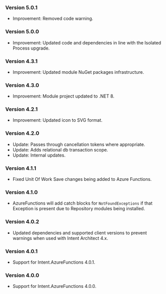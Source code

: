### Version 5.0.1

- Improvement: Removed code warning.

### Version 5.0.0

- Improvement: Updated code and dependencies in line with the Isolated Process upgrade.

### Version 4.3.1

- Improvement: Updated module NuGet packages infrastructure.

### Version 4.3.0

- Improvement: Module project updated to .NET 8.

### Version 4.2.1

- Improvement: Updated icon to SVG format.

### Version 4.2.0

- Update: Passes through cancellation tokens where appropriate.
- Update: Adds relational db transaction scope.
- Update: Internal updates.

### Version 4.1.1

- Fixed Unit Of Work Save changes being added to Azure Functions.

### Version 4.1.0

- AzureFunctions will add catch blocks for `NotFoundExceptions` if that Exception is present due to Repository modules being installed.

### Version 4.0.2

- Updated dependencies and supported client versions to prevent warnings when used with Intent Architect 4.x.

### Version 4.0.1

- Support for Intent.AzureFunctions 4.0.1.

### Version 4.0.0

- Support for Intent.AzureFunctions 4.0.0.
